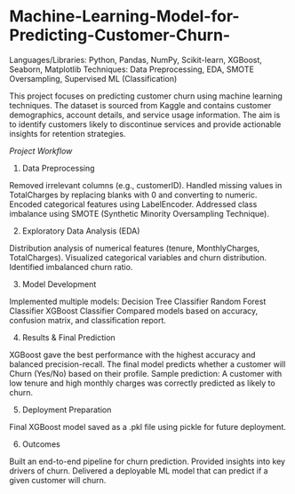 # Machine-Learning-Model-for-Predicting-Customer-Churn-

Languages/Libraries: Python, Pandas, NumPy, Scikit-learn, XGBoost, Seaborn, Matplotlib
Techniques: Data Preprocessing, EDA, SMOTE Oversampling, Supervised ML (Classification)

This project focuses on predicting customer churn using machine learning techniques. The dataset is sourced from Kaggle and contains customer demographics, account details, and service usage information. The aim is to identify customers likely to discontinue services and provide actionable insights for retention strategies.

*Project Workflow*

1. Data Preprocessing

Removed irrelevant columns (e.g., customerID).
Handled missing values in TotalCharges by replacing blanks with 0 and converting to numeric.
Encoded categorical features using LabelEncoder.
Addressed class imbalance using SMOTE (Synthetic Minority Oversampling Technique).

2. Exploratory Data Analysis (EDA)

Distribution analysis of numerical features (tenure, MonthlyCharges, TotalCharges).
Visualized categorical variables and churn distribution.
Identified imbalanced churn ratio.

3. Model Development

Implemented multiple models:
Decision Tree Classifier
Random Forest Classifier
XGBoost Classifier
Compared models based on accuracy, confusion matrix, and classification report.

4. Results & Final Prediction

XGBoost gave the best performance with the highest accuracy and balanced precision-recall.
The final model predicts whether a customer will Churn (Yes/No) based on their profile.
Sample prediction: A customer with low tenure and high monthly charges was correctly predicted as likely to churn.

5. Deployment Preparation

Final XGBoost model saved as a .pkl file using pickle for future deployment.

6. Outcomes

Built an end-to-end pipeline for churn prediction.
Provided insights into key drivers of churn.
Delivered a deployable ML model that can predict if a given customer will churn.
